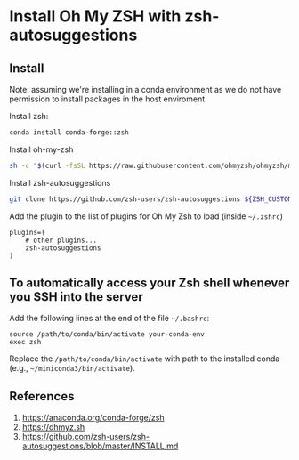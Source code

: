 # Install Oh My ZSH with zsh-autosuggestions

## Install

Note: assuming we're installing in a conda environment as we do not have permission to install packages in the host enviroment.

Install zsh:
```bash
conda install conda-forge::zsh
```

Install oh-my-zsh
```bash
sh -c "$(curl -fsSL https://raw.githubusercontent.com/ohmyzsh/ohmyzsh/master/tools/install.sh)"
```

Install zsh-autosuggestions
```bash
git clone https://github.com/zsh-users/zsh-autosuggestions ${ZSH_CUSTOM:-~/.oh-my-zsh/custom}/plugins/zsh-autosuggestions
```
Add the plugin to the list of plugins for Oh My Zsh to load (inside `~/.zshrc`)
```
plugins=( 
    # other plugins...
    zsh-autosuggestions
)
```

## To automatically access your Zsh shell whenever you SSH into the server

Add the following lines at the end of the file `~/.bashrc`:
```
source /path/to/conda/bin/activate your-conda-env
exec zsh
```
Replace the `/path/to/conda/bin/activate` with path to the installed conda (e.g., `~/miniconda3/bin/activate`).

## References

1. https://anaconda.org/conda-forge/zsh
2. https://ohmyz.sh
3. https://github.com/zsh-users/zsh-autosuggestions/blob/master/INSTALL.md

